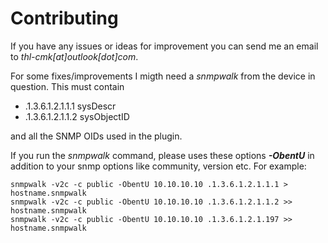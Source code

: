 # Contributing

If you have any issues or ideas for improvement you can send me an email to _thl-cmk[at]outlook[dot]com_.

For some fixes/improvements I migth need a _snmpwalk_ from the device in question.
This must contain

- .1.3.6.1.2.1.1.1 sysDescr 
- .1.3.6.1.2.1.1.2 sysObjectID

and all the SNMP OIDs used in the plugin.

If you run the _snmpwalk_ command, please uses these options _**-ObentU**_ in addition to your snmp options like community, version etc.
For example:
```
snmpwalk -v2c -c public -ObentU 10.10.10.10 .1.3.6.1.2.1.1.1 > hostname.snmpwalk
snmpwalk -v2c -c public -ObentU 10.10.10.10 .1.3.6.1.2.1.1.2 >> hostname.snmpwalk
snmpwalk -v2c -c public -ObentU 10.10.10.10 .1.3.6.1.2.1.197 >> hostname.snmpwalk
```
